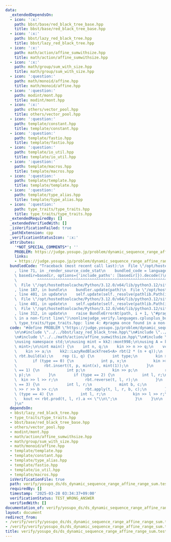 ```yaml
---
data:
  _extendedDependsOn:
  - icon: ':x:'
    path: bbst/base/red_black_tree_base.hpp
    title: bbst/base/red_black_tree_base.hpp
  - icon: ':x:'
    path: bbst/lazy_red_black_tree.hpp
    title: bbst/lazy_red_black_tree.hpp
  - icon: ':x:'
    path: math/action/affine_sumwithsize.hpp
    title: math/action/affine_sumwithsize.hpp
  - icon: ':x:'
    path: math/group/sum_with_size.hpp
    title: math/group/sum_with_size.hpp
  - icon: ':question:'
    path: math/monoid/affine.hpp
    title: math/monoid/affine.hpp
  - icon: ':question:'
    path: modint/mont.hpp
    title: modint/mont.hpp
  - icon: ':x:'
    path: others/vector_pool.hpp
    title: others/vector_pool.hpp
  - icon: ':question:'
    path: template/constant.hpp
    title: template/constant.hpp
  - icon: ':question:'
    path: template/fastio.hpp
    title: template/fastio.hpp
  - icon: ':question:'
    path: template/io_util.hpp
    title: template/io_util.hpp
  - icon: ':question:'
    path: template/macros.hpp
    title: template/macros.hpp
  - icon: ':question:'
    path: template/template.hpp
    title: template/template.hpp
  - icon: ':question:'
    path: template/type_alias.hpp
    title: template/type_alias.hpp
  - icon: ':question:'
    path: type_traits/type_traits.hpp
    title: type_traits/type_traits.hpp
  _extendedRequiredBy: []
  _extendedVerifiedWith: []
  _isVerificationFailed: true
  _pathExtension: cpp
  _verificationStatusIcon: ':x:'
  attributes:
    '*NOT_SPECIAL_COMMENTS*': ''
    PROBLEM: https://judge.yosupo.jp/problem/dynamic_sequence_range_affine_range_sum
    links:
    - https://judge.yosupo.jp/problem/dynamic_sequence_range_affine_range_sum
  bundledCode: "Traceback (most recent call last):\n  File \"/opt/hostedtoolcache/Python/3.12.0/x64/lib/python3.12/site-packages/onlinejudge_verify/documentation/build.py\"\
    , line 71, in _render_source_code_stat\n    bundled_code = language.bundle(stat.path,\
    \ basedir=basedir, options={'include_paths': [basedir]}).decode()\n          \
    \         ^^^^^^^^^^^^^^^^^^^^^^^^^^^^^^^^^^^^^^^^^^^^^^^^^^^^^^^^^^^^^^^^^^^^^^^^^^^^^^^^^\n\
    \  File \"/opt/hostedtoolcache/Python/3.12.0/x64/lib/python3.12/site-packages/onlinejudge_verify/languages/cplusplus.py\"\
    , line 187, in bundle\n    bundler.update(path)\n  File \"/opt/hostedtoolcache/Python/3.12.0/x64/lib/python3.12/site-packages/onlinejudge_verify/languages/cplusplus_bundle.py\"\
    , line 401, in update\n    self.update(self._resolve(pathlib.Path(included), included_from=path))\n\
    \  File \"/opt/hostedtoolcache/Python/3.12.0/x64/lib/python3.12/site-packages/onlinejudge_verify/languages/cplusplus_bundle.py\"\
    , line 401, in update\n    self.update(self._resolve(pathlib.Path(included), included_from=path))\n\
    \  File \"/opt/hostedtoolcache/Python/3.12.0/x64/lib/python3.12/site-packages/onlinejudge_verify/languages/cplusplus_bundle.py\"\
    , line 312, in update\n    raise BundleErrorAt(path, i + 1, \"#pragma once found\
    \ in a non-first line\")\nonlinejudge_verify.languages.cplusplus_bundle.BundleErrorAt:\
    \ type_traits/type_traits.hpp: line 4: #pragma once found in a non-first line\n"
  code: "#define PROBLEM \"https://judge.yosupo.jp/problem/dynamic_sequence_range_affine_range_sum\"\
    \n\n#include \"../../bbst/lazy_red_black_tree.hpp\"\n#include \"../../modint/mont.hpp\"\
    \n#include \"../../math/action/affine_sumwithsize.hpp\"\n#include \"../../template/template.hpp\"\
    \nusing namespace std;\n\nusing mint = kk2::mont998;\n\nusing A = kk2::action::AffineSumWithSize<mint,\
    \ mint>;\n\nint main() {\n    int n, q;\n    kin >> n >> q;\n    vc<A::S> a(n);\n\
    \    kin >> a;\n    kk2::LazyRedBlackTreeS<A> rbt(2 * (n + q));\n    auto t =\
    \ rbt.build(a);\n    rep (i, q) {\n        int type;\n        kin >> type;\n \
    \       if (type == 0) {\n            int p, x;\n            kin >> p >> x;\n\
    \            rbt.insert(t, p, mint(x), mint(1));\n        }\n        if (type\
    \ == 1) {\n            int p;\n            kin >> p;\n            rbt.erase(t,\
    \ p);\n        }\n        if (type == 2) {\n            int l, r;\n          \
    \  kin >> l >> r;\n            rbt.reverse(t, l, r);\n        }\n        if (type\
    \ == 3) {\n            int l, r;\n            mint b, c;\n            kin >> l\
    \ >> r >> b >> c;\n            rbt.apply(t, l, r, b, c);\n        }\n        if\
    \ (type == 4) {\n            int l, r;\n            kin >> l >> r;\n         \
    \   kout << rbt.prod(t, l, r).a << \"\\n\";\n        }\n    }\n\n    return 0;\n\
    }\n"
  dependsOn:
  - bbst/lazy_red_black_tree.hpp
  - type_traits/type_traits.hpp
  - bbst/base/red_black_tree_base.hpp
  - others/vector_pool.hpp
  - modint/mont.hpp
  - math/action/affine_sumwithsize.hpp
  - math/group/sum_with_size.hpp
  - math/monoid/affine.hpp
  - template/template.hpp
  - template/constant.hpp
  - template/type_alias.hpp
  - template/fastio.hpp
  - template/io_util.hpp
  - template/macros.hpp
  isVerificationFile: true
  path: verify/yosupo_ds/ds_dynamic_sequence_range_affine_range_sum.test.cpp
  requiredBy: []
  timestamp: '2025-03-28 03:34:37+09:00'
  verificationStatus: TEST_WRONG_ANSWER
  verifiedWith: []
documentation_of: verify/yosupo_ds/ds_dynamic_sequence_range_affine_range_sum.test.cpp
layout: document
redirect_from:
- /verify/verify/yosupo_ds/ds_dynamic_sequence_range_affine_range_sum.test.cpp
- /verify/verify/yosupo_ds/ds_dynamic_sequence_range_affine_range_sum.test.cpp.html
title: verify/yosupo_ds/ds_dynamic_sequence_range_affine_range_sum.test.cpp
---
```

